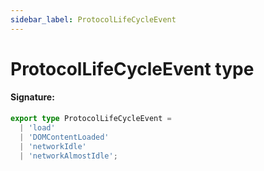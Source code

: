 ```yaml
---
sidebar_label: ProtocolLifeCycleEvent
---
```


# ProtocolLifeCycleEvent type

#### Signature:

```typescript
export type ProtocolLifeCycleEvent =
  | 'load'
  | 'DOMContentLoaded'
  | 'networkIdle'
  | 'networkAlmostIdle';
```
